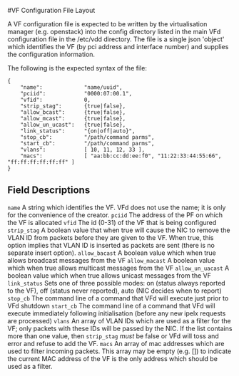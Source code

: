 
#VF Configuration File Layout


A VF configuration file is expected to be written by the virtualisation manager (e.g. openstack)
into the config directory listed in the main VFd configuration file in the /etc/vdd directory.
The file is a single json 'object' which identifies the VF (by pci address and interface number) and
supplies the configuration information. 

The following is the expected syntax of the file:



```
{
    "name":             "name/uuid",
    "pciid":            "0000:07:00.1",
    "vfid":             0,
    "strip_stag":       {true|false},
    "allow_bcast":      {true|false},
    "allow_mcast":      {true|false},
    "allow_un_ucast":   {true|false},
    "link_status":      "{on|off|auto}",
    "stop_cb":          "/path/command parms",
    "start_cb":         "/path/command parms",
    "vlans":            [ 10, 11, 12, 33 ],
    "macs":             [ "aa:bb:cc:dd:ee:f0", "11:22:33:44:55:66", "ff:ff:ff:ff:ff:ff" ]
}
```

## Field Descriptions

`name`		A string which identifies the VF. VFd does not use the name; it is only for the convenience of the creator.
`pciid`		The address of the PF on which the VF is allocated
`vfid`		The id (0-31) of the VF that is being configured
`strip_stag` A boolean value that when true will cause the NIC to remove the VLAN ID from packets before they are given to the VF.  When true, this option implies that VLAN ID is inserted as packets are sent (there is no separate insert option).
`allow_bacast` A boolean value which when true allows broadcast messages from the VF
`allow_macast` A boolean value which when true allows multicast messages from the VF
`allow_un_uacast` A boolean value which when true allows unicast messages from the VF
`link_status` Sets one of three possible modes: on (status always reported to the VF), off (status never reported), auto (NIC decides when to report)
`stop_cb`	The command line of a command that VFd will execute just prior to VFd shutdown
`start_cb`  The command line of a command that VFd will execute immediately following initialisation (before any new ipelx requests are processed)
`vlans`  An array of VLAN IDs which are used as a filter for the VF; only packets with these IDs will be passed by the NIC.  If the list contains more than one value, then `strip_stag` *must* be false or VFd will toss and error and refuse to add the VF.
`macs`   An array of mac addresses which are used to filter incoming packets.  This array may be empty (e.g. []) to indicate the current MAC address of the VF is the only address which should be used as a filter.
